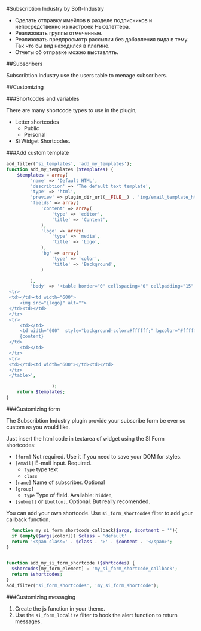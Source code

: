 #Subscribtion Industry by Soft-Industry

* Сделать отправку имейлов в разделе подписчиков и непосредственно из настроек Ньюзлеттера.
* Реализовать группы отмеченные.
* Реализовать предпросмотр рассылки без добавления вида в тему. Так что бы вид находился  в плагине.
* Отчеты об отправке можно выставлять.

##Subscribers

Subscribtion industry use the users table to menage subscribers. 

##Customizing

###Shortcodes and variables

There are many shortcode types to use in the plugin;

* Letter shortcodes
    * Public
    * Personal
* Si Widget Shortcodes.

###Add custom template

```php
add_filter('si_templates', 'add_my_templates');
function add_my_templates ($templates) {
    $templates = array(
         'name' => 'Default HTML',
         'describtion' => 'The default text template',
         'type' => 'html',
         'preview' => plugin_dir_url(__FILE__) . 'img/email_template_html.png',
         'fields' => array(
             'content' => array(
                 'type' => 'editor',
                 'title' => 'Content',
             ),
             'logo' => array(
                 'type' => 'media',
                 'title' => 'Logo',
             ),
             'bg' => array(
                 'type' => 'color',
                 'title' => 'Background',
             )

         ),
         'body' => '<table border="0" cellspacing="0" cellpadding="15" style="background-color:{bg};font-family:Helvetica,Arial,sans-serif" width="100%" bgcolor="{bg}">
 <tr>
 <td></td><td width="600">
     <img src="{logo}" alt="">
 </td><td></td>
 </tr>
 <tr>
     <td></td>
     <td width="600"  style="background-color:#ffffff;" bgcolor="#ffffff" cellpadding="0">
     {content}
 </td>
     <td></td>
 </tr>
 <tr>
 <td></td><td width="600"></td><td></td>
 </tr>
 </table>',

                 );
    return $templates;
}

```


###Customizing form

The Subscribtion Industry plugin provide your subscribe form be ever so custom as you would like. 

Just insert the html code in textarea of widget using the SI Form shortcodes:

 * `[form]` Not required. Use it if you need to save your DOM for styles.
 * `[email]` E-mail input. Required. 
	+ `type` type text
	+ `class` 
 * `[name]` Name of subscriber. Optional
 * `[group]`
    + `type` Type of field. Available: `hidden`,
 * `[submit]` or `[button]`. Optional. But really recomended.
 
 You can add your own shortcode. Use `si_form_shortcodes` filter to add your callback function.

  ```php
    function my_si_form_shortcode_callback($args, $contnent = ''){
    if (empty($args[color])) $class = 'default'
    return '<span class=' . $class . '>' . $content . '</span>';
  }


  function add_my_si_form_shortcode ($shrtcodes) {
    $shorcodes[my_form_element] = 'my_si_form_shortcode_callback';
    return $shortcodes;
  }
  add_filter('si_form_shortcodes', 'my_si_form_shortcode');
  ```
 
###Customizing messaging
 
1. Create the js function in your theme. 
2. Use the `si_form_localize` filter to hook the alert function to return messages.

 
 
